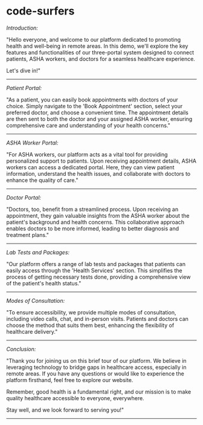 # code-surfers
*Introduction:*

"Hello everyone, and welcome to our platform dedicated to promoting health and well-being in remote areas. In this demo, we'll explore the key features and functionalities of our three-portal system designed to connect patients, ASHA workers, and doctors for a seamless healthcare experience.

Let's dive in!"

---

*Patient Portal:*

"As a patient, you can easily book appointments with doctors of your choice. Simply navigate to the 'Book Appointment' section, select your preferred doctor, and choose a convenient time. The appointment details are then sent to both the doctor and your assigned ASHA worker, ensuring comprehensive care and understanding of your health concerns."

---

*ASHA Worker Portal:*

"For ASHA workers, our platform acts as a vital tool for providing personalized support to patients. Upon receiving appointment details, ASHA workers can access a dedicated portal. Here, they can view patient information, understand the health issues, and collaborate with doctors to enhance the quality of care."

---

*Doctor Portal:*

"Doctors, too, benefit from a streamlined process. Upon receiving an appointment, they gain valuable insights from the ASHA worker about the patient's background and health concerns. This collaborative approach enables doctors to be more informed, leading to better diagnosis and treatment plans."

---

*Lab Tests and Packages:*

"Our platform offers a range of lab tests and packages that patients can easily access through the 'Health Services' section. This simplifies the process of getting necessary tests done, providing a comprehensive view of the patient's health status."

---

*Modes of Consultation:*

"To ensure accessibility, we provide multiple modes of consultation, including video calls, chat, and in-person visits. Patients and doctors can choose the method that suits them best, enhancing the flexibility of healthcare delivery."

---

*Conclusion:*

"Thank you for joining us on this brief tour of our platform. We believe in leveraging technology to bridge gaps in healthcare access, especially in remote areas. If you have any questions or would like to experience the platform firsthand, feel free to explore our website.

Remember, good health is a fundamental right, and our mission is to make quality healthcare accessible to everyone, everywhere.

Stay well, and we look forward to serving you!"

---

